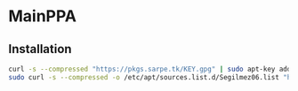 # MainPPA

## Installation
```sh
curl -s --compressed "https://pkgs.sarpe.tk/KEY.gpg" | sudo apt-key add -
sudo curl -s --compressed -o /etc/apt/sources.list.d/Segilmez06.list "https://pkgs.sarpe.tk/Segilmez06.list"
```
